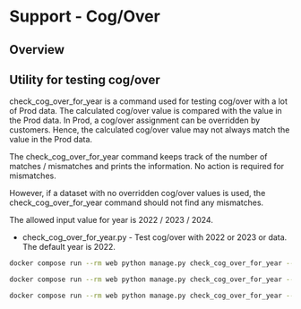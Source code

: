 # Support - Cog/Over

## Overview

## Utility for testing cog/over 

check_cog_over_for_year is a command used for testing cog/over with a lot of Prod data.  The calculated cog/over value is compared with the value in the Prod data.  In Prod, a cog/over assignment can be overridden by customers.  Hence, the calculated cog/over value may not always match the value in the Prod data.  

The check_cog_over_for_year command keeps track of the number of matches / mismatches and prints the information.  No action is required for mismatches.

However, if a dataset with no overridden cog/over values is used, the check_cog_over_for_year command should not find any mismatches.

The allowed input value for year is 2022 / 2023 / 2024.


- check_cog_over_for_year.py - Test cog/over with 2022 or 2023 or data.  The default year is 2022.

```bash
docker compose run --rm web python manage.py check_cog_over_for_year --year 2022
```

```bash
docker compose run --rm web python manage.py check_cog_over_for_year --year 2023
```

```bash
docker compose run --rm web python manage.py check_cog_over_for_year --year 2024
```

